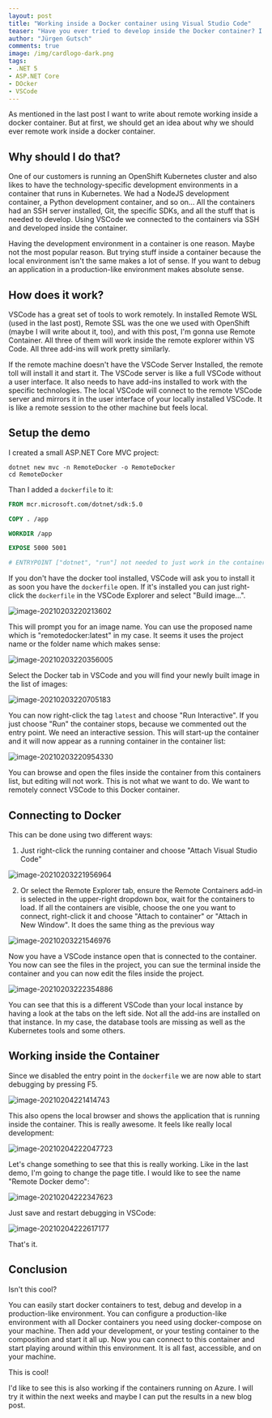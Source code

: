 ```yaml
---
layout: post
title: "Working inside a Docker container using Visual Studio Code"
teaser: "Have you ever tried to develop inside the Docker container? I had to try it out and was impressed about how easy it is using Visual Studio Code. This tutorial shows you how to connect to a Docker container and how develop inside the Docker container."
author: "Jürgen Gutsch"
comments: true
image: /img/cardlogo-dark.png
tags: 
- .NET 5
- ASP.NET Core
- DOcker
- VSCode
---
```


As mentioned in the last post I want to write about remote working inside a docker container.  But at first, we should get an idea about why we should ever remote work inside a docker container.

## Why should I do that?

One of our customers is running an OpenShift Kubernetes cluster and also likes to have the technology-specific development environments in a container that runs in Kubernetes. We had a NodeJS development container, a Python development container, and so on...  All the containers had an SSH server installed, Git, the specific SDKs, and all the stuff that is needed to develop. Using VSCode we connected to the containers via SSH and developed inside the container.

Having the development environment in a container is one reason. Maybe not the most popular reason. But trying stuff inside a container because the local environment isn't the same makes a lot of sense. If you want to debug an application in a production-like environment makes absolute sense. 

## How does it work?

VSCode has a great set of tools to work remotely. In installed Remote WSL (used in the last post), Remote SSL was the one we used with OpenShift (maybe I will write about it, too), and with this post, I'm gonna use Remote Container. All three of them will work inside the remote explorer within VS Code. All three add-ins will work pretty similarly. 

If the remote machine doesn't have the VSCode Server Installed, the remote toll will install it and start it. The VSCode server is like a full VSCode without a user interface. It also needs to have add-ins installed to work with the specific technologies. The local VSCode will connect to the remote VSCode server and mirrors it in the user interface of your locally installed VSCode. It is like a remote session to the other machine but feels local.

## Setup the demo

I created a small ASP.NET Core MVC project:

~~~shell
dotnet new mvc -n RemoteDocker -o RemoteDocker
cd RemoteDocker
~~~

Than I added a `dockerfile` to it:

~~~dockerfile
FROM mcr.microsoft.com/dotnet/sdk:5.0

COPY . /app

WORKDIR /app

EXPOSE 5000 5001

# ENTRYPOINT ["dotnet", "run"] not needed to just work in the container
~~~

If you don't have the docker tool installed, VSCode will ask you to install it as soon you have the `dockerfile` open. If it's installed you can just right-click  the `dockerfile` in the VSCode Explorer and select "Build image...". 

![image-20210203220213602]({{site.baseurl}}/img/remote-docker/image-20210203220213602.png)

This will prompt you for an image name. You can use the proposed name which is "remotedocker:latest" in my case. It seems it uses the project name or the folder name which makes sense:

![image-20210203220356005]({{site.baseurl}}/img/remote-docker/image-20210203220356005.png)

Select the Docker tab in VSCode and you will find your newly built image in the list of images:

![image-20210203220705183]({{site.baseurl}}/img/remote-docker/image-20210203220705183.png) 

You can now right-click the tag `latest` and choose "Run Interactive". If you just choose "Run" the container stops, because we commented out the entry point. We need an interactive session. This will start-up the container and it will now appear as a running container in the container list:

![image-20210203220954330]({{site.baseurl}}/img/remote-docker/image-20210203220954330.png)

You can browse and open the files inside the container from this containers list, but editing will not work.  This is not what we want to do. We want to remotely connect  VSCode to this Docker container.

## Connecting to Docker

This can be done using two different ways:

1. Just right-click the running container and choose "Attach Visual Studio Code"

![image-20210203221956964]({{site.baseurl}}/img/remote-docker/image-20210203221956964.png)

2. Or select the Remote Explorer tab, ensure the Remote Containers add-in is selected in the upper-right dropdown box, wait for the containers to load. If all the containers are visible, choose the one you want to connect, right-click it and choose "Attach to container" or "Attach in New Window". It does the same thing as the previous way 

![image-20210203221546976]({{site.baseurl}}/img/remote-docker/image-20210203221546976.png)

Now you have a VSCode instance open that is connected to the container. You now can see the files in the project, you can sue the terminal inside the container and you can now edit the files inside the project. 

![image-20210203222354886]({{site.baseurl}}/img/remote-docker/image-20210203222354886.png) 

You can see that this is a different VSCode than your local instance by having a look at the tabs on the left side. Not all the add-ins are installed on that instance. In my case, the database tools are missing as well as the Kubernetes tools and some others.

## Working inside the Container

Since we disabled the entry point in the `dockerfile`  we are now able to start debugging by pressing F5. 

![image-20210204221414743]({{site.baseurl}}/img/remote-docker/image-20210204221414743.png)

This also opens the local browser and shows the application that is running inside the container. This is really awesome. It feels like really local development:

![image-20210204222047723]({{site.baseurl}}/img/remote-docker/image-20210204222047723.png)

Let's change something to see that this is really working. Like in the last demo, I'm going to change the page title. I would like to see the name "Remote Docker demo":

![image-20210204222347623]({{site.baseurl}}/img/remote-docker/image-20210204222347623.png)

Just save and restart debugging in VSCode:

![image-20210204222617177]({{site.baseurl}}/img/remote-docker/image-20210204222617177.png)

That's it.

## Conclusion

Isn't this cool?

You can easily start docker containers to test, debug and develop in a production-like environment. You can configure a production-like environment with all Docker containers you need using docker-compose on your machine. Then add your development, or your testing container to the composition and start it all up. Now you can connect to this container and start playing around within this environment. It is all fast, accessible, and on your machine.

This is cool! 

I'd like to see this is also working if the containers running on Azure. I will try it within the next weeks and maybe I can put the results in a new blog post.